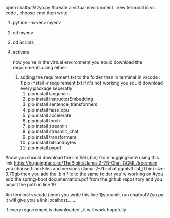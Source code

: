 open chatbotV2yo.py 
#create a virtual environment :
new terminal in vs code , choose cmd 
then write 
1) python -m venv myenv
2) cd myenv
3) cd Scripts
4) activate

    now you're in the virtual environment you sould download the requirements
   using either
   1) adding the requirement.txt to the folder
      then in terminal in vscode :
      1)pip install -r requirement.txt
   if it's not working you sould download every package seperatly
       1) pip install langchain
       2) pip install InstructorEmbedding
       3)  pip install sentence_transformers
       4)  pip install faiss_cpu
       5)  pip install accelerate
       6)  pip install torch
       7)  pip install streamlit
       8)  pip install streamlit_chat
       9)  pip install transformers
       10)  pip install bitsandbytes
       11)  pip install pypdf
     
  #now you should download the llm fiel (.bin) from huggingFace using this link https://huggingface.co/TheBloke/Llama-2-7B-Chat-GGML/tree/main 
  you choose from Files and versions (llama-2-7b-chat.ggmlv3.q4_0.bin) size: 3.79gb 
  then you add the .bin file to  the same folder you're working on 
  #you add the spring-boot documentation.pdf from the github repository and you adjust the path in line 19 

  #in terminal vscode (cmd) you write this line 
        1)streamlit run chatbotV2yo.py 
  it will give you a link localhost....... 

  
  if every requirement is downloaded , it will work hopefully 
